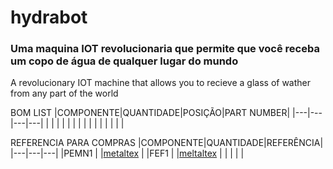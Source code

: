 # hydrabot
### Uma maquina IOT revolucionaria que permite que você receba um copo de água de qualquer lugar do mundo
A revolucionary IOT machine that allows you to recieve a glass of wather from any part of the world


BOM LIST
|COMPONENTE|QUANTIDADE|POSIÇÃO|PART NUMBER|
|---|---|---|---|
|   |   |   |   |
|   |   |   |   |
|   |   |   |   |


REFERENCIA PARA COMPRAS
|COMPONENTE|QUANTIDADE|REFERÊNCIA|
|---|---|---|
|PEMN1   |   |[metaltex](https://www.eletrodex.com.br/pemn1-conector-placa-cabo-passo-2-50mm-macho-90-metaltex.html)  |
|FEF1   |   |[meltaltex](https://www.eletrodex.com.br/pef1-conector-metaltex-passo-2-50mm-alojamento.html)   |
|   |   |   |
